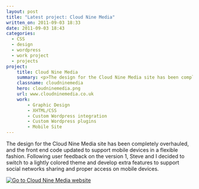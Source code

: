 ```yaml
---
layout: post
title: "Latest project: Cloud Nine Media"
written_on: 2011-09-03 18:33
date: 2011-09-03 18:43
categories:
  - CSS
  - design
  - wordpress
  - work project
  - projects
project:
    title: Cloud Nine Media
    summary: <p>The design for the Cloud Nine Media site has been completely overhauled, and the front end code updated to support mobile devices in a flexible fashion. Following user feedback on the version 1, Steve and I decided to switch to a lightly colored theme and develop extra features to support social networks sharing and proper access on mobile devices.</p>
    classname: cloudninemedia
    hero: cloudninemedia.png
    url: www.cloudninemedia.co.uk
    work:
        - Graphic Design
        - XHTML/CSS
        - Custom Wordpress integration
        - Custom Wordpress plugins
        - Mobile Site
---
```

The design for the Cloud Nine Media site has been completely overhauled, and the front end code updated to support mobile devices in a flexible fashion. Following user feedback on the version 1, Steve and I decided to switch to a lightly colored theme and develop extra features to support social networks sharing and proper access on mobile devices.

<p class="attachement noborder"><a href="http://www.cloudninemedia.co.uk/" title="Cloud Nine Media"><img src="{{ "cloudninemedia.png" | image_path | cdn }}" alt="Go to Cloud Nine Media website" /></a></p>
